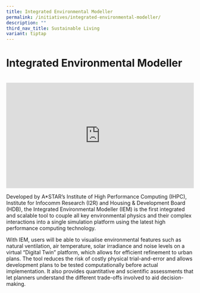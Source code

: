 ```yaml
---
title: Integrated Environmental Modeller
permalink: /initiatives/integrated-environmental-modeller/
description: ""
third_nav_title: Sustainable Living
variant: tiptap
---
```

# Integrated Environmental Modeller

<br>

<div style="max-width: 1280px">
    <div style="height: 0;
            overflow: hidden;
            position: relative;
            padding-bottom: 56.25%;">
        <iframe src="https://www.youtube.com/embed/SuoWWOQmTqo" height="720" width="1280" frameborder="0" title="YouTube video player" allow="accelerometer; autoplay; clipboard-write; encrypted-media; gyroscope; picture-in-picture" style="top: 0;
                left: 0;
                right: 0;
                bottom: 0;
                height: 100%;
                border: none;
                max-width: 100%;
                position: absolute;"></iframe>

 </div>
</div>


Developed by A*STAR’s Institute of High Performance Computing (IHPC), Institute for Infocomm Research (I2R) and Housing &amp; Development Board (HDB), the Integrated Environmental Modeller (IEM) is the first integrated and scalable tool to couple all key environmental physics and their complex interactions into a single simulation platform using the latest high performance computing technology.

With IEM, users will be able to visualise environmental features such as natural ventilation, air temperature, solar irradiance and noise levels on a virtual “Digital Twin” platform, which allows for efficient refinement to urban plans. The tool reduces the risk of costly physical trial-and-error and allows development plans to be tested computationally before actual implementation. It also provides quantitative and scientific assessments that let planners understand the different trade-offs involved to aid decision-making.